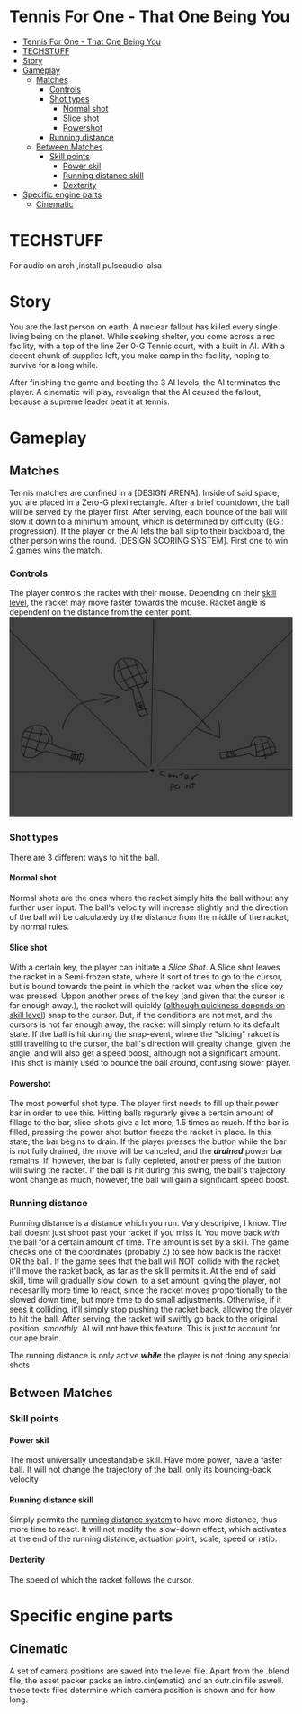 # Tennis For One - That One Being You
- [Tennis For One - That One Being You](#tennis-for-one---that-one-being-you)
- [TECHSTUFF](#techstuff)
- [Story](#story)
- [Gameplay](#gameplay)
  - [Matches](#matches)
    - [Controls](#controls)
    - [Shot types](#shot-types)
      - [Normal shot](#normal-shot)
      - [Slice shot](#slice-shot)
      - [Powershot](#powershot)
    - [Running distance](#running-distance)
  - [Between Matches](#between-matches)
    - [Skill points](#skill-points)
      - [Power skil](#power-skil)
      - [Running distance skill](#running-distance-skill)
      - [Dexterity](#dexterity)
- [Specific engine parts](#specific-engine-parts)
  - [Cinematic](#cinematic)

# TECHSTUFF
For audio on arch ,install pulseaudio-alsa

# Story
You are the last person on earth. A nuclear fallout has killed every single living being on the planet. While seeking shelter, you come across a rec facility, with a top of the line Zer 0-G Tennis court, with a built in AI. With a decent chunk of supplies left, you make camp in the facility, hoping to survive for a long while.

After finishing the game and beating the 3 AI levels, the AI terminates the player. A cinematic will play, revealign that the AI caused the fallout, because a supreme leader beat it at tennis.


# Gameplay
## Matches
Tennis matches are confined in a [DESIGN ARENA]. Inside of said space, you are placed in a Zero-G plexi rectangle. After a brief countdown, the ball will be served by the player first. After serving, each bounce of the ball will slow it down to a minimum amount, which is determined by difficulty (EG.: progression). If the player or the AI lets the ball slip to their backboard, the other person wins the round. [DESIGN SCORING SYSTEM]. First one to win 2 games wins the match.
### Controls
The player controls the racket with their mouse. Depending on their [skill level](#skill-points), the racket may move faster towards the mouse. Racket angle is dependent on the distance from the center point.
![](README_images/racketmovement.png)

### Shot types
There are 3 different ways to hit the ball.
#### Normal shot
Normal shots are the ones where the racket simply hits the ball without any further user input. The ball's velocity will increase slightly and the direction of the ball will be calculatedy by the distance from the middle of the racket, by normal rules. 
#### Slice shot
With a certain key, the player can initiate a *Slice Shot*. A Slice shot leaves the racket in a Semi-frozen state, where it sort of tries to go to the cursor, but is bound towards the point in which the racket was when the slice key was pressed. Uppon another press of the key (and given that the cursor is far enough away.), the racket will quickly ([although quickness depends on skill level](#skill-points)) snap to the cursor. But, if the conditions are not met, and the cursors is not far enough away, the racket will simply return to its default state. If the ball is hit during the snap-event, where the "slicing" rakcet is still travelling to the cursor, the ball's direction will grealty change, given the angle, and will also get a speed boost, although not a significant amount. This shot is mainly used to bounce the ball around, confusing slower player.
#### Powershot
The most powerful shot type. The player first needs to fill up their power bar in order to use this. Hitting balls regurarly gives a certain amount of fillage to the bar, slice-shots give a lot more, 1.5 times as much. If the bar is filled, pressing the power shot button freeze the racket in place. In this state, the bar begins to drain. If the player presses the button while the bar is not fully drained, the move will be canceled, and the ***drained*** power bar remains. If, however, the bar is fully depleted, another press of the button will swing the racket. If the ball is hit during this swing, the ball's trajectory wont change as much, however, the ball will gain a significant speed boost.

### Running distance
Running distance is a distance which you run. Very descripive, I know. The ball doesnt just shoot past your racket if you miss it. You move back *with* the ball for a certain amount of time. The amount is set by a skill. The game checks one of the coordinates (probably Z) to see how back is the racket OR the ball. If the game sees that the ball will NOT collide with the racket, it'll move the racket back, as far as the skill permits it. At the end of said skill, time will gradually slow down, to a set amount, giving the player, not necesarilly more time to react, since the racket moves proportionally to the slowed down time, but more time to do small adjustments. Otherwise, if it sees it colliding, it'll simply stop pushing the racket back, allowing the player to hit the ball. After serving, the racket will swiftly go back to the original position, *smoothly*. AI will not have this feature. This is just to account for our ape brain.  

The running distance is only active ***while*** the player is not doing any special shots.

## Between Matches
### Skill points
#### Power skil
The most universally undestandable skill. Have more power, have a faster ball. It will not change the trajectory of the ball, only its bouncing-back velocity
#### Running distance skill
Simply permits the [running distance system](#running-distance) to have more distance, thus more time to react. It will not modify the slow-down effect, which activates at the end of the running distance, actuation point, scale, speed or ratio.
#### Dexterity
The speed of which the racket follows the cursor.

# Specific engine parts
## Cinematic
A set of camera positions are saved into the level file. Apart from the .blend file, the asset packer packs an intro.cin(ematic) and an outr.cin file aswell. these texts files determine which camera position is shown and for how long.
